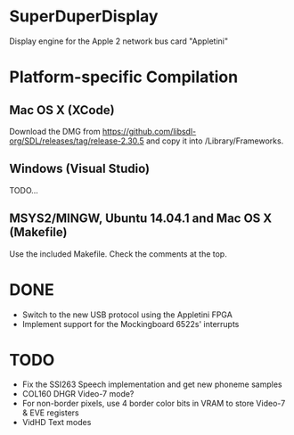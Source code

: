 # SuperDuperDisplay
Display engine for the Apple 2 network bus card "Appletini"

# Platform-specific Compilation
## Mac OS X (XCode)
Download the DMG from https://github.com/libsdl-org/SDL/releases/tag/release-2.30.5 and copy it into /Library/Frameworks.
## Windows (Visual Studio)
TODO...
## MSYS2/MINGW, Ubuntu 14.04.1 and Mac OS X (Makefile)
Use the included Makefile. Check the comments at the top.

# DONE
- Switch to the new USB protocol using the Appletini FPGA
- Implement support for the Mockingboard 6522s' interrupts

# TODO
- Fix the SSI263 Speech implementation and get new phoneme samples
- COL160 DHGR Video-7 mode?
- For non-border pixels, use 4 border color bits in VRAM to store Video-7 & EVE registers
- VidHD Text modes

